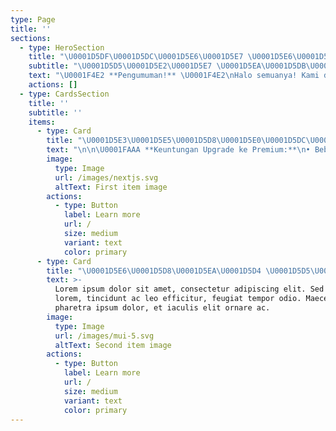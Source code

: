 ```yaml
---
type: Page
title: ''
sections:
  - type: HeroSection
    title: "\U0001D5DF\U0001D5DC\U0001D5E6\U0001D5E7 \U0001D5E6\U0001D5E7\U0001D5E2\U0001D5E5\U0001D5D8 \U0001D5DA\U0001D5D4\U0001D5EA\U0001D5E5 \U0001D5DA\U0001D5E8\U0001D5E5\U0001D5D4"
    subtitle: "\U0001D5D5\U0001D5E2\U0001D5E7 \U0001D5EA\U0001D5DB\U0001D5D4\U0001D5E7\U0001D5E6\U0001D5D4\U0001D5E3\U0001D5E3"
    text: "\U0001F4E2 **Pengumuman!** \U0001F4E2\nHalo semuanya! Kami dengan bangga mengumumkan peluncuran layanan **List Premium** dan **Sewa Bot** dari GAWR Gura di WhatsApp! \U0001F389\n\n\U0001F680 **Keuntungan Menggunakan Bot Kami:**\n\n*   **Efisiensi tinggi**: Hemat waktu dan tenaga.\n\n*   **Respon cepat**: Bot kami siap 24/7.\n\n*   **Penyesuaian mudah**: Sesuaikan bot dengan kebutuhan spesifikmu.\n\n\U0001F552 **Waktu Operasional:**\n\n*   Senin - Jumat: 08.00 - 22.00\n\n*   Sabtu & Minggu: 09.00 - 22.00\n\n"
    actions: []
  - type: CardsSection
    title: ''
    subtitle: ''
    items:
      - type: Card
        title: "\U0001D5E3\U0001D5E5\U0001D5D8\U0001D5E0\U0001D5DC\U0001D5E8\U0001D5E0"
        text: "\n\n\U0001FAAA **Keuntungan Upgrade ke Premium:**\n• Bebas akses fitur streaming\n• Tanpa batas menggunakan bot\n• Bebas menggunakan text-to-img sepuasnya\n• Akses voice cover AI\n• Akses semua fitur downloader\n• Akses semua web anime downloader\n• 70+ fitur premium lainnyalainnya\n"
        image:
          type: Image
          url: /images/nextjs.svg
          altText: First item image
        actions:
          - type: Button
            label: Learn more
            url: /
            size: medium
            variant: text
            color: primary
      - type: Card
        title: "\U0001D5E6\U0001D5D8\U0001D5EA\U0001D5D4 \U0001D5D5\U0001D5E2\U0001D5E7 \U0001D5EA\U0001D5DB\U0001D5D4\U0001D5E7\U0001D5E6\U0001D5D4\U0001D5E3\U0001D5E3 \U0001D5E7\U0001D5E2 \U0001D5DA\U0001D5E5\U0001D5E2\U0001D5E8\U0001D5E3"
        text: >-
          Lorem ipsum dolor sit amet, consectetur adipiscing elit. Sed ante
          lorem, tincidunt ac leo efficitur, feugiat tempor odio. Maecenas
          pharetra ipsum dolor, et iaculis elit ornare ac.
        image:
          type: Image
          url: /images/mui-5.svg
          altText: Second item image
        actions:
          - type: Button
            label: Learn more
            url: /
            size: medium
            variant: text
            color: primary
---
```

